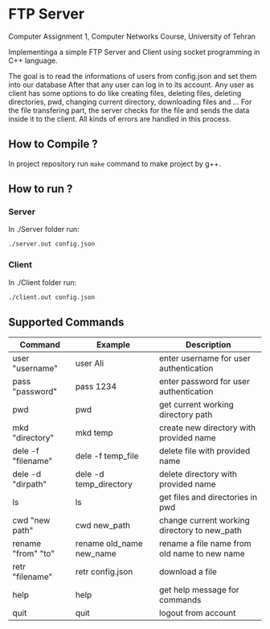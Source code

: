 # FTP Server
Computer Assignment 1, Computer Networks Course, University of Tehran

Implementinga a simple FTP Server and Client using socket programming in C++ language.

The goal is to read the informations of users from config.json and set them into our database
After that any user can log in to its account. Any user as client has some options to do like creating files, deleting files, deleting directories, pwd, changing current directory, downloading files and ...
For the file transfering part, the server checks for the file and sends the data inside it to the client.
All kinds of errors are handled in this process.

## How to  Compile ?
In project repository run `make` command to make project by g++.

## How to run ?
### Server
In ./Server folder run:
```bash
./server.out config.json
```
### Client
In ./Client folder run:
```bash
./client.out config.json
```
## Supported Commands

| Command             | Example                  | Description                                  |
| ------------------- | -------------------------| -------------------------------------------- |
| user "username"     | user Ali                 | enter username for user authentication       |
| pass "password"     | pass 1234                | enter password for user authentication       |
| pwd                 | pwd                      | get current working directory path           |
| mkd "directory"     | mkd temp                 | create new directory with provided name      |
| dele -f "filename"  | dele -f temp_file        | delete file with provided name               |
| dele -d "dirpath"   | dele -d temp_directory   | delete directory with provided name          |
| ls                  | ls                       | get files and directories in pwd             |
| cwd "new path"      | cwd new_path             | change current working directory to new_path |
| rename "from" "to"  | rename old_name new_name | rename a file name from old name to new name |
| retr "filename"     | retr config.json         | download a file                              |
| help                | help                     | get help message for commands                |
| quit                | quit                     | logout from account                          |
